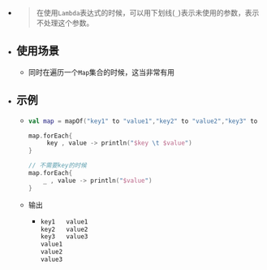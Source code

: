 - > 在使用`Lambda`表达式的时候，可以用下划线(`_`)表示未使用的参数，表示不处理这个参数。
- ## 使用场景
	- 同时在遍历一个`Map`集合的时候，这当非常有用
- ## 示例
	- ```kotlin
	  val map = mapOf("key1" to "value1","key2" to "value2","key3" to "value3")
	  
	  map.forEach{
	       key , value -> println("$key \t $value")
	  }
	  
	  // 不需要key的时候
	  map.forEach{
	      _ , value -> println("$value")
	  }
	  
	  ```
	- 输出
		- ```kotlin
		  key1 	 value1
		  key2 	 value2
		  key3 	 value3
		  value1
		  value2
		  value3
		  ```
